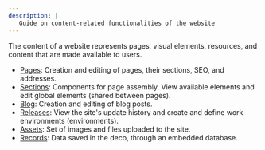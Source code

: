```yaml
---
description: |
   Guide on content-related functionalities of the website
---
```


The content of a website represents pages, visual elements, resources, and
content that are made available to users.

- [Pages](content/pages): Creation and editing of pages, their sections, SEO,
  and addresses.
- [Sections](content/sections): Components for page assembly. View available
  elements and edit global elements (shared between pages).
- [Blog](content/blog): Creation and editing of blog posts.
- [Releases](content/releases): View the site's update history and create and
  define work environments (environments).
- [Assets](content/assets): Set of images and files uploaded to the site.
- [Records](content/records): Data saved in the deco, through an embedded
  database.
